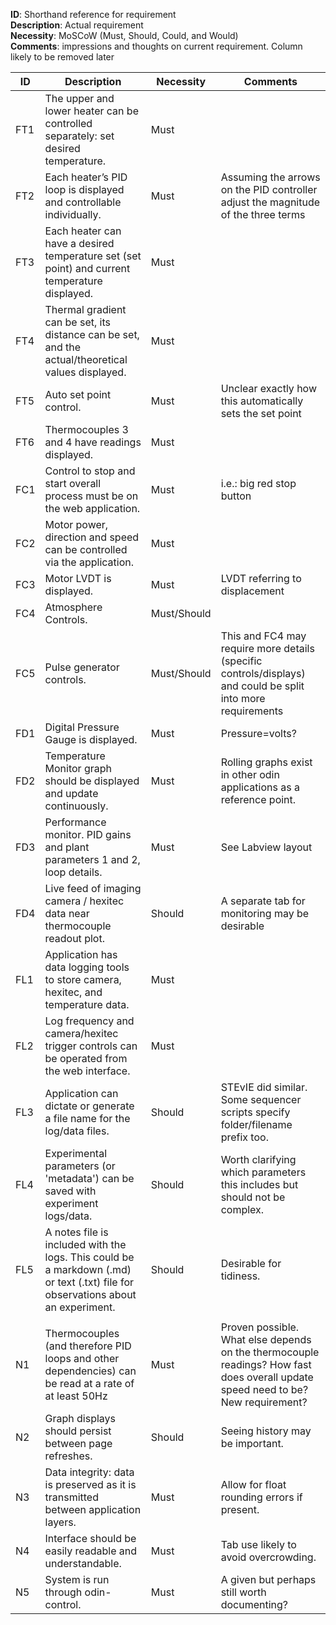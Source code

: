 **ID**: Shorthand reference for requirement  
**Description**: Actual requirement  
**Necessity**: MoSCoW (Must, Should, Could, and Would)  
**Comments**: impressions and thoughts on current requirement. Column likely to be removed later

| ID  | Description | Necessity | Comments |
| --- | ----------- | --------- | -------- |
| FT1 | The upper and lower heater can be controlled separately: set desired temperature.| Must |          |
| FT2  | Each heater’s PID loop is displayed and controllable individually.| Must | Assuming the arrows on the PID controller adjust the magnitude of the three terms |
| FT3 | Each heater can have a desired temperature set (set point) and current temperature displayed.|Must|| 
| FT4|Thermal gradient can be set, its distance can be set, and the actual/theoretical values displayed.|Must|      | 
| FT5 |Auto set point control.|Must|Unclear exactly how this automatically sets the set point| 
| FT6 |Thermocouples 3 and 4 have readings displayed.|Must|      | 
| FC1 |Control to stop and start overall process must be on the web application.|Must|i.e.: big red stop button| 
| FC2 |Motor power, direction and speed can be controlled via the application.|Must|      | 
| FC3 |Motor LVDT is displayed.|Must|LVDT referring to displacement| 
| FC4 |Atmosphere Controls.|Must/Should|      | 
| FC5 |Pulse generator controls.|Must/Should|This and FC4 may require more details (specific controls/displays) and could be split into more requirements| 
| FD1 |Digital Pressure Gauge is displayed.|Must|Pressure=volts?| 
| FD2 |Temperature Monitor graph should be displayed and update continuously.|Must|Rolling graphs exist in other odin applications as a reference point.| 
| FD3 |Performance monitor. PID gains and plant parameters 1 and 2, loop details.|Must|See Labview layout| 
| FD4 |Live feed of imaging camera / hexitec data near thermocouple readout plot.|Should|A separate tab for monitoring may be desirable| 
| FL1 |Application has data logging tools to store camera, hexitec, and temperature data.|Must|      | 
| FL2 |Log frequency and camera/hexitec trigger controls can be operated from the web interface.|Must|      | 
| FL3 |Application can dictate or generate a file name for the log/data files.|Should|STEvIE did similar. Some sequencer scripts specify folder/filename prefix too.| 
| FL4 |Experimental parameters (or 'metadata') can be saved with experiment logs/data.|Should|Worth clarifying which parameters this includes but should not be complex.|
| FL5 |A notes file is included with the logs. This could be a markdown (.md) or text (.txt) file for observations about an experiment.|Should|Desirable for tidiness.|
| | | | |
| N1 |Thermocouples (and therefore PID loops and other dependencies) can be read at a rate of at least 50Hz|Must|Proven possible. What else depends on the thermocouple readings? How fast does overall update speed need to be? New requirement?|
| N2 |Graph displays should persist between page refreshes.|Should|Seeing history may be important.|
| N3 |Data integrity: data is preserved as it is transmitted between application layers.|Must|Allow for float rounding errors if present.|
| N4 |Interface should be easily readable and understandable.|Must|Tab use likely to avoid overcrowding.|
| N5 |System is run through odin-control.|Must|A given but perhaps still worth documenting?|